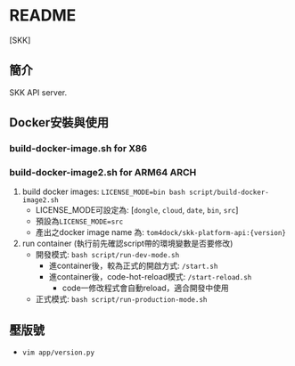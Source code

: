 # README #

[SKK]

## 簡介

SKK API server.


## Docker安裝與使用
### build-docker-image.sh for X86
### build-docker-image2.sh for ARM64 ARCH

1. build docker images: `LICENSE_MODE=bin bash script/build-docker-image2.sh`
    - LICENSE_MODE可設定為: [`dongle`, `cloud`, `date`, `bin`, `src`]
    - 預設為`LICENSE_MODE=src`
    - 產出之docker image name 為: `tom4dock/skk-platform-api:{version}`
2. run container (執行前先確認script帶的環境變數是否要修改)
    - 開發模式: `bash script/run-dev-mode.sh`
        - 進container後，較為正式的開啟方式: `/start.sh`
        - 進container後，code-hot-reload模式: `/start-reload.sh`
            - code一修改程式會自動reload，適合開發中使用
    - 正式模式: `bash script/run-production-mode.sh`


## 壓版號

- `vim app/version.py`
